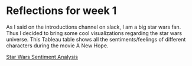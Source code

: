 # Reflections for week 1

As I said on the introductions channel on slack, I am a big star wars fan. Thus I decided to bring some cool visualizations regarding the star wars universe. This Tableau table shows all the sentiments/feelings of different characters during the movie A New Hope.

[Star Wars Sentiment Analysis](http://duelingdata.blogspot.com/2015/12/star-wars-sentiment-analysis.html)